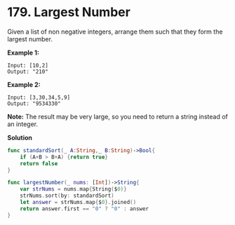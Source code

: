 # 179. Largest Number

Given a list of non negative integers, arrange them such that they form the largest number.

**Example 1:**

```
Input: [10,2]
Output: "210"
```

**Example 2:**

```
Input: [3,30,34,5,9]
Output: "9534330"
```

**Note:** The result may be very large, so you need to return a string instead of an integer.

**Solution**

```swift
func standardSort(_ A:String,_ B:String)->Bool{
    if (A+B > B+A) {return true}
    return false
}

func largestNumber(_ nums: [Int])->String{
    var strNums = nums.map{String($0)}
    strNums.sort(by: standardSort)
    let answer = strNums.map{$0}.joined()
    return answer.first == "0" ? "0" : answer
}
```

